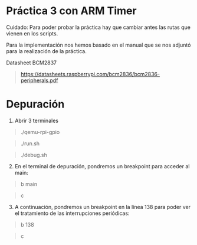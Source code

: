# Práctica 3 con ARM Timer
Cuidado: Para poder probar la práctica hay que cambiar antes las rutas que vienen en los scripts.

Para la implementación nos hemos basado en el manual que se nos adjuntó para la realización de la práctica.

Datasheet BCM2837
>https://datasheets.raspberrypi.com/bcm2836/bcm2836-peripherals.pdf

# Depuración
1) Abrir 3 terminales
> ./qemu-rpi-gpio

>./run.sh

>./debug.sh

2) En el terminal de depuración, pondremos un breakpoint para acceder al main:
> b main

> c

3) A continuación, pondremos un breakpoint en la línea 138 para poder ver el tratamiento de las interrupciones periódicas:
> b 138

> c
